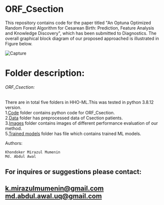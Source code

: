 # ORF_Csection
This repository contains code for the paper titled "An Optuna Optimized Random Forest Algorithm for Cesarean Birth: Prediction, Feature Analysis and Knowledge Discovery", which has been submitted to Diagnostics. The overall graphical block diagram of our proposed approached is illustrated in Figure below.
  

![Capture](https://user-images.githubusercontent.com/81968951/213655133-3d38891f-1ec2-438d-85e9-b21379150e71.png)


# Folder description:
###### ORF_Csection: 
There are in total five folders in HHO-ML.This was tested in python  3.8.12 version.<br />
1.[Code](https://github.com/MIrazul29/ORF_Csection/tree/main/Code) folder contains python code for ORF_Csection. <br />
2.[Data](https://github.com/MIrazul29/ORF_Csection/tree/main/Data) folder has preprocessed data of Csection patients.<br />
3.[Images](https://github.com/MIrazul29/ORF_Csection/tree/main/images) folder contains images of different performance evaluation of our method.<br />
5.[Trained models](https://github.com/MIrazul29/ORF_Csection/tree/main/Models) folder has file which contains trained  ML models.



 Authors:
 ```
Khondoker Mirazul Mumenin
Md. Abdul Awal
```
For inquires or suggestions please contact:
---
k.mirazulmumenin@gmail.com
md.abdul.awal.uq@gmail.com
---
